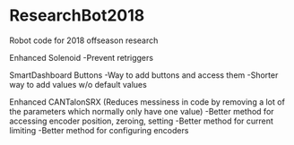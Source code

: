 # ResearchBot2018
Robot code for 2018 offseason research

Enhanced Solenoid
-Prevent retriggers

SmartDashboard Buttons
-Way to add buttons and access them
-Shorter way to add values w/o default values

Enhanced CANTalonSRX (Reduces messiness in code by removing a lot of the parameters which normally only have one value)
-Better method for accessing encoder position, zeroing, setting
-Better method for current limiting
-Better method for configuring encoders
